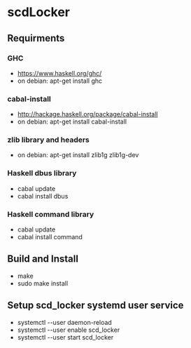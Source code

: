 # scdLocker

## Requirments

### GHC
 - https://www.haskell.org/ghc/
 - on debian: apt-get install ghc

### cabal-install
 - http://hackage.haskell.org/package/cabal-install
 - on debian: apt-get install cabal-install

### zlib library and headers
 - on debian: apt-get install zlib1g zlib1g-dev
 
### Haskell dbus library
 - cabal update
 - cabal install dbus
 
### Haskell command library
 - cabal update
 - cabal install command

 ## Build and Install
 - make 
 - sudo make install
 
 ## Setup scd_locker systemd user service
 - systemctl --user daemon-reload
 - systemctl --user enable scd_locker
 - systemctl --user start scd_locker
